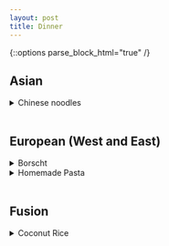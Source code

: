```yaml
---
layout: post
title: Dinner
---
```

{::options parse_block_html="true" /}

## Asian

  <details><summary markdown="span">Chinese noodles</summary>
  [Original Link](https://whattocooktoday.com/dao-xiao-mian.html)  
    >  shape like pasta (roll out and cut to strips) 
  </details>
  <br/>  

## European (West and East)

  <details><summary markdown="span">Borscht</summary>

    [Original Link](https://natashaskitchen.com/classic-russian-borscht-recipe/)

  </details>


  <details><summary markdown="span">Homemade Pasta</summary>
    [Original Link](https://www.loveandlemons.com/homemade-pasta-recipe/)

  </details>
  <br/>  
  
## Fusion 

  <details><summary markdown="span">Coconut Rice</summary>
    [Original Link](https://www.youtube.com/watch?v=i9EmC0pM1YE)

    | Ingredients |  
    | ---      |
    | 1 cup basmati rice | 
    | 1 cup coconut milk |
    | 1/2 red onion |
    | 1/4 cup hazelnuts |
    | 1 cup broccolini (chopped) |
    | 1 tbsp coconut oil |
    | 1 cup canned chickpeas |
    | 1/2 tbsp garlic powder |
    | 1 tsp chili powder |
    | 1 tbsp smoked paprika |
    | 2 tsp turmeric |
    | generous pinch of salt | 
    | 1/2 cup shredded coconut |
    | few sprigs cilantro |


    > Directions:  
    > 1. Place 1 cup of basmati rice into a small sauce pan.  Wash and drain the rice a couple of times to get rid of the excess starch
    > 2. Toast the rice for a couple of minutes on medium high heat.  Then, add in 1 cup of coconut milk
    > 3. When the milk starts to bubble, give the rice a good stir to make sure nothing is grabbing the bottom of the pan.  Then, cover and cook on medium low for 15min
    > 4. Dice the red onion, coarsely chop the hazelnuts, and chop the broccolini
    > 5. After 15min, turn the heat off and let the rice steam further for 10min
    > 6. Heat up a non stick pan on medium heat.  Add the coconut oil
    > 7. Add the red onion and chickpeas followed by the garlic powder, chili powder, smoked paprika, turmeric, and salt
    > 8. Add in the hazelnuts and broccolini
    > 9. Sauté for 3-4min
    > 10. Add the shredded coconut.  Sauté for another couple of minutes and taste and adjust the seasoning if needed
    > 11. Plate the rice and add the coconut chickpeas on top.  Garnish with some freshly chopped cilantro

    </details>
    <br/>  



